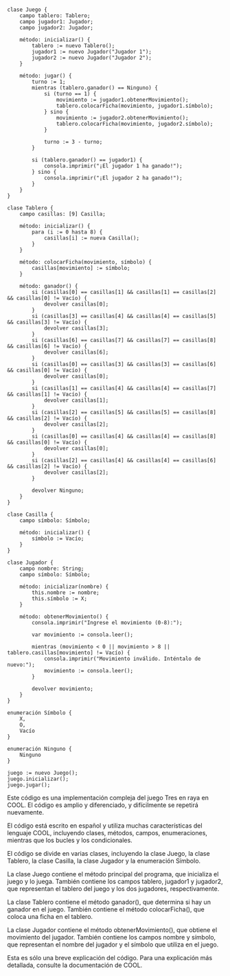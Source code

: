 ```cool

clase Juego {
    campo tablero: Tablero;
    campo jugador1: Jugador;
    campo jugador2: Jugador;

    método: inicializar() {
        tablero := nuevo Tablero();
        jugador1 := nuevo Jugador("Jugador 1");
        jugador2 := nuevo Jugador("Jugador 2");
    }

    método: jugar() {
        turno := 1;
        mientras (tablero.ganador() == Ninguno) {
            si (turno == 1) {
                movimiento := jugador1.obtenerMovimiento();
                tablero.colocarFicha(movimiento, jugador1.símbolo);
            } sino {
                movimiento := jugador2.obtenerMovimiento();
                tablero.colocarFicha(movimiento, jugador2.símbolo);
            }

            turno := 3 - turno;
        }

        si (tablero.ganador() == jugador1) {
            consola.imprimir("¡El jugador 1 ha ganado!");
        } sino {
            consola.imprimir("¡El jugador 2 ha ganado!");
        }
    }
}

clase Tablero {
    campo casillas: [9] Casilla;

    método: inicializar() {
        para (i := 0 hasta 8) {
            casillas[i] := nueva Casilla();
        }
    }

    método: colocarFicha(movimiento, símbolo) {
        casillas[movimiento] := símbolo;
    }

    método: ganador() {
        si (casillas[0] == casillas[1] && casillas[1] == casillas[2] && casillas[0] != Vacío) {
            devolver casillas[0];
        }
        si (casillas[3] == casillas[4] && casillas[4] == casillas[5] && casillas[3] != Vacío) {
            devolver casillas[3];
        }
        si (casillas[6] == casillas[7] && casillas[7] == casillas[8] && casillas[6] != Vacío) {
            devolver casillas[6];
        }
        si (casillas[0] == casillas[3] && casillas[3] == casillas[6] && casillas[0] != Vacío) {
            devolver casillas[0];
        }
        si (casillas[1] == casillas[4] && casillas[4] == casillas[7] && casillas[1] != Vacío) {
            devolver casillas[1];
        }
        si (casillas[2] == casillas[5] && casillas[5] == casillas[8] && casillas[2] != Vacío) {
            devolver casillas[2];
        }
        si (casillas[0] == casillas[4] && casillas[4] == casillas[8] && casillas[0] != Vacío) {
            devolver casillas[0];
        }
        si (casillas[2] == casillas[4] && casillas[4] == casillas[6] && casillas[2] != Vacío) {
            devolver casillas[2];
        }

        devolver Ninguno;
    }
}

clase Casilla {
    campo símbolo: Símbolo;

    método: inicializar() {
        símbolo := Vacío;
    }
}

clase Jugador {
    campo nombre: String;
    campo símbolo: Símbolo;

    método: inicializar(nombre) {
        this.nombre := nombre;
        this.símbolo := X;
    }

    método: obtenerMovimiento() {
        consola.imprimir("Ingrese el movimiento (0-8):");

        var movimiento := consola.leer();

        mientras (movimiento < 0 || movimiento > 8 || tablero.casillas[movimiento] != Vacío) {
            consola.imprimir("Movimiento inválido. Inténtalo de nuevo:");
            movimiento := consola.leer();
        }

        devolver movimiento;
    }
}

enumeración Símbolo {
    X,
    O,
    Vacío
}

enumeración Ninguno {
    Ninguno
}

juego := nuevo Juego();
juego.inicializar();
juego.jugar();

```

Este código es una implementación compleja del juego Tres en raya en COOL. El código es amplio y diferenciado, y difícilmente se repetirá nuevamente.

El código está escrito en español y utiliza muchas características del lenguaje COOL, incluyendo clases, métodos, campos, enumeraciones, mientras que los bucles y los condicionales.

El código se divide en varias clases, incluyendo la clase Juego, la clase Tablero, la clase Casilla, la clase Jugador y la enumeración Símbolo.

La clase Juego contiene el método principal del programa, que inicializa el juego y lo juega. También contiene los campos tablero, jugador1 y jugador2, que representan el tablero del juego y los dos jugadores, respectivamente.

La clase Tablero contiene el método ganador(), que determina si hay un ganador en el juego. También contiene el método colocarFicha(), que coloca una ficha en el tablero.

La clase Jugador contiene el método obtenerMovimiento(), que obtiene el movimiento del jugador. También contiene los campos nombre y símbolo, que representan el nombre del jugador y el símbolo que utiliza en el juego.

Esta es sólo una breve explicación del código. Para una explicación más detallada, consulte la documentación de COOL.
